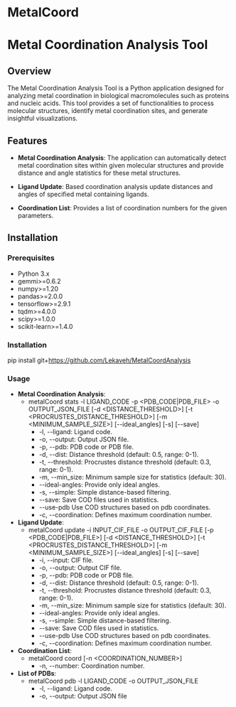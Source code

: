 # MetalCoord
# Metal Coordination Analysis Tool

## Overview

The Metal Coordination Analysis Tool is a Python application designed for analyzing metal coordination in biological macromolecules such as proteins and nucleic acids. This tool provides a set of functionalities to process molecular structures, identify metal coordination sites, and generate insightful visualizations.

## Features

- **Metal Coordination Analysis**: The application can automatically detect metal coordination sites within given molecular structures and provide distance and angle statistics for these metal structures.

- **Ligand Update**: Based coordination analysis update distances and angles of specified metal containing ligands.

- **Coordination List**: Provides a list of coordination numbers for the given parameters.

## Installation

### Prerequisites

- Python 3.x
- gemmi>=0.6.2
- numpy>=1.20
- pandas>=2.0.0
- tensorflow>=2.9.1
- tqdm>=4.0.0
- scipy>=1.0.0
- scikit-learn>=1.4.0

### Installation

pip install git+https://github.com/Lekaveh/MetalCoordAnalysis


### Usage
- **Metal Coordination Analysis**: 
    - metalCoord stats -l LIGAND_CODE -p <PDB_CODE|PDB_FILE> -o OUTPUT_JSON_FILE [-d <DISTANCE_THRESHOLD>] [-t <PROCRUSTES_DISTANCE_THRESHOLD>] [-m <MINIMUM_SAMPLE_SIZE>] [--ideal_angles] [-s] [--save]
        - -l, --ligand: Ligand code.
        - -o, --output: Output JSON file.
        - -p, --pdb: PDB code or PDB file.
        - -d, --dist: Distance threshold (default: 0.5, range: 0-1).
        - -t, --threshold: Procrustes distance threshold (default: 0.3, range: 0-1).
        - -m, --min_size: Minimum sample size for statistics (default: 30).
        - --ideal-angles: Provide only ideal angles.
        - -s, --simple: Simple distance-based filtering.
        - --save: Save COD files used in statistics.
        - --use-pdb Use COD structures based on pdb coordinates.
        - -c, --coordination: Defines maximum coordination number.
- **Ligand Update**: 
    - metalCoord update -i INPUT_CIF_FILE -o OUTPUT_CIF_FILE [-p <PDB_CODE|PDB_FILE>] [-d <DISTANCE_THRESHOLD>] [-t <PROCRUSTES_DISTANCE_THRESHOLD>] [-m <MINIMUM_SAMPLE_SIZE>] [--ideal_angles] [-s] [--save]
        - -i, --input: CIF file.
        - -o, --output: Output CIF file.
        - -p, --pdb: PDB code or PDB file.
        - -d, --dist: Distance threshold (default: 0.5, range: 0-1).
        - -t, --threshold: Procrustes distance threshold (default: 0.3, range: 0-1).
        - -m, --min_size: Minimum sample size for statistics (default: 30).
        - --ideal-angles: Provide only ideal angles.
        - -s, --simple: Simple distance-based filtering.
        - --save: Save COD files used in statistics.
        - --use-pdb Use COD structures based on pdb coordinates.
        - -c, --coordination: Defines maximum coordination number.
- **Coordination List**: 
    - metalCoord coord [-n <COORDINATION_NUMBER>]
        - -n, --number: Coordination number.
- **List of PDBs**: 
    - metalCoord pdb -l LIGAND_CODE -o OUTPUT_JSON_FILE
        - -l, --ligand: Ligand code.
        - -o, --output: Output JSON file


